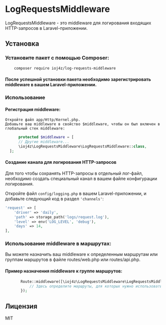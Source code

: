 # LogRequestsMiddleware

LogRequestsMiddleware - это middleware для логирования входящих HTTP-запросов в Laravel-приложении.

## Установка

### Установите пакет с помощью Composer:

```bash
    composer require ioj4z/log-requests-middleware
```
#### После успешной установки пакета необходимо зарегистрировать middleware в вашем Laravel-приложении.

### Использование

#### Регистрация middleware:
    Откройте файл app/Http/Kernel.php.
    Добавьте ваш middleware в свойство $middleware, чтобы он был включен в глобальный стек middleware:

  ``` php
        protected $middleware = [
        // Другие middleware...
        \ioj4z\LogRequestsMiddleware\LogRequestsMiddleware::class,
    ];
  ```
#### Создание канала для логирования HTTP-запросов

Для того чтобы сохранять HTTP-запросы в отдельный лог-файл, необходимо создать специальный канал в вашем файле конфигурации логирования.

Откройте файл `config/logging.php` в вашем Laravel-приложении, и добавьте следующий код в раздел `'channels'`:

```php
'request' => [
    'driver' => 'daily',
    'path' => storage_path('logs/request.log'),
    'level' => env('LOG_LEVEL', 'debug'),
    'days' => 14,
],
```

### Использование middleware в маршрутах:

Вы можете назначить ваш middleware к определенным маршрутам или группам маршрутов в файле routes/web.php или routes/api.php.

#### Пример назначения middleware к группе маршрутов:

 ``` php
        Route::middleware([\ioj4z\LogRequestsMiddleware\LogRequestsMiddleware::class])->group(function () {
            // Здесь определите маршруты, для которых нужно использовать middleware
        });
 ```
 
## Лицензия

MIT
